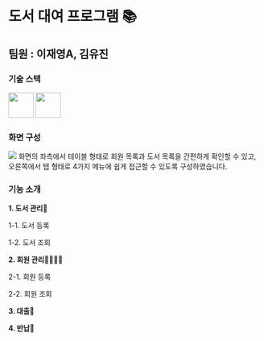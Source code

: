 # 도서 대여 프로그램 📚
 팀원 : 이재영A, 김유진
---
### 기술 스택
<img height="50" src="https://img.shields.io/badge/c++-00599C?style-flat&logo=C++&logoColor=white"/> <img height="50" src="https://img.shields.io/badge/Qt-41CD52?style=flat&logo=Qt&logoColor=white"/> 

### 화면 구성
<img src="https://github.com/user-attachments/assets/8527811e-2cde-43a7-8f7b-b3a7cea96f15"/>
화면의 좌측에서 테이블 형태로 회원 목록과 도서 목록을 간편하게 확인할 수 있고,
오른쪽에서 탭 형태로 4가지 메뉴에 쉽게 접근할 수 있도록 구성하였습니다.

### 기능 소개

**1. 도서 관리📖**

  1-1. 도서 등록

  1-2. 도서 조회


**2. 회원 관리👨‍👩‍👧‍👦**

  2-1. 회원 등록

  2-2. 회원 조회


**3. 대출📗** 


**4. 반납📘**
